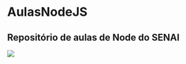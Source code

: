 # AulasNodeJS

## Repositório de aulas de Node do SENAI

![](https://miro.medium.com/v2/resize:fit:800/1*bc9pmTiyKR0WNPka2w3e0Q.png)